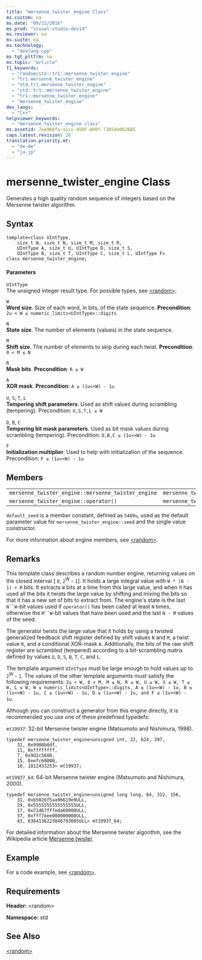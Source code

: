 ```yaml
---
title: "mersenne_twister_engine Class"
ms.custom: na
ms.date: "09/22/2016"
ms.prod: "visual-studio-dev14"
ms.reviewer: na
ms.suite: na
ms.technology: 
  - "devlang-cpp"
ms.tgt_pltfrm: na
ms.topic: "article"
f1_keywords: 
  - "random/std::tr1::mersenne_twister_engine"
  - "tr1.mersenne_twister_engine"
  - "std.tr1.mersenne_twister_engine"
  - "std::tr1::mersenne_twister_engine"
  - "tr1::mersenne_twister_engine"
  - "mersenne_twister_engine"
dev_langs: 
  - "C++"
helpviewer_keywords: 
  - "mersenne_twister_engine class"
ms.assetid: 7ee968fa-a1cc-450f-890f-7305de062685
caps.latest.revision: 26
translation.priority.mt: 
  - "de-de"
  - "ja-jp"
---
```

# mersenne_twister_engine Class
Generates a high quality random sequence of integers based on the Mersenne twister algorithm.  
  
## Syntax  
  
```  
template<class UIntType,   
    size_t W, size_t N, size_t M, size_t R,  
    UIntType A, size_t U, UIntType D, size_t S,  
    UIntType B, size_t T, UIntType C, size_t L, UIntType F>  
class mersenne_twister_engine;  
```  
  
#### Parameters  
 `UIntType`  
 The unsigned integer result type. For possible types, see [<random\>](../VS_csharp/-random-.md).  
  
 `W`  
 **Word size**. Size of each word, in bits, of the state sequence.                         **Precondition**: `2u < W ≤ numeric_limits<UIntType>::digits`  
  
 `N`  
 **State size**. The number of elements (values) in the state sequence.  
  
 `M`  
 **Shift size**. The number of elements to skip during each twist.                         **Precondition**: `0 < M ≤ N`  
  
 `R`  
 **Mask bits**.                         **Precondition**: `R ≤ W`  
  
 `A`  
 **XOR mask**.                         **Precondition**: `A ≤ (1u<<W) - 1u`  
  
 `U`, `S`, `T`, `L`  
 **Tempering shift parameters**. Used as shift values during scrambling (tempering). Precondition: `U,S,T,L ≤ W`  
  
 `D`, `B`, `C`  
 **Tempering bit mask parameters**. Used as bit mask values during scrambling (tempering). Precondition: `D,B,C ≤ (1u<<W) - 1u`  
  
 `F`  
 **Initialization multiplier**. Used to help with initialization of the sequence. Precondition: `F ≤ (1u<<W) - 1u`  
  
## Members  
  
||||  
|-|-|-|  
|`mersenne_twister_engine::mersenne_twister_engine`|`mersenne_twister_engine::min`|`mersenne_twister_engine::discard`|  
|`mersenne_twister_engine::operator()`|`mersenne_twister_engine::max`|`mersenne_twister_engine::seed`|  
  
 `default_seed` is a member constant, defined as `5489u`, used as the default parameter value for `mersenne_twister_engine::seed` and the single value constructor.  
  
 For more information about engine members, see [<random\>](../VS_csharp/-random-.md).  
  
## Remarks  
 This template class describes a random number engine, returning values on the closed interval [ `0`, `2`<sup>W</sup> - `1`]. It holds a large integral value with `W * (N - 1) + R` bits. It extracts `W` bits at a time from this large value, and when it has used all the bits it twists the large value by shifting and mixing the bits so that it has a new set of bits to extract from. The engine's state is the last `N``W`-bit values used if `operator()` has been called at least `N` times, otherwise the `M``W`-bit values that have been used and the last `N - M` values of the seed.  
  
 The generator twists the large value that it holds by using a twisted generalized feedback shift register defined by shift values `N` and `M`, a twist value `R`, and a conditional XOR-mask `A`. Additionally, the bits of the raw shift register are scrambled (tempered) according to a bit-scrambling matrix defined by values `U`, `D`, `S`, `B`, `T`, `C`, and `L`.  
  
 The template argument `UIntType` must be large enough to hold values up to `2`<sup>W</sup> - `1`. The values of the other template arguments must satisfy the following requirements: `2u < W, 0 < M, M ≤ N, R ≤ W, U ≤ W, S ≤ W, T ≤ W, L ≤ W, W ≤ numeric_limits<UIntType>::digits, A ≤ (1u<<W) - 1u, B ≤ (1u<<W) - 1u, C ≤ (1u<<W) - 1u, D ≤ (1u<<W) - 1u, and F ≤ (1u<<W) - 1u`.  
  
 Although you can construct a generator from this engine directly, it is recommended you use one of these predefined typedefs:  
  
 `mt19937`: 32-bit Mersenne twister engine (Matsumoto and Nishimura, 1998).  
  
```  
typedef mersenne_twister_engine<unsigned int, 32, 624, 397,   
    31, 0x9908b0df,   
    11, 0xffffffff,   
    7, 0x9d2c5680,   
    15, 0xefc60000,   
    18, 1812433253> mt19937;  
```  
  
 `mt19937_64`: 64-bit Mersenne twister engine (Matsumoto and Nishimura, 2000).  
  
```  
typedef mersenne_twister_engine<unsigned long long, 64, 312, 156,   
    31, 0xb5026f5aa96619e9ULL,   
    29, 0x5555555555555555ULL,   
    17, 0x71d67fffeda60000ULL,   
    37, 0xfff7eee000000000ULL,   
    43, 6364136223846793005ULL> mt19937_64;  
```  
  
 For detailed information about the Mersenne twister algorithm, see the Wikipedia article                 [Mersenne twister](http://go.microsoft.com/fwlink/?LinkId=402356).  
  
## Example  
 For a code example, see [<random\>](../VS_csharp/-random-.md).  
  
## Requirements  
 **Header:** <random\>  
  
 **Namespace:** std  
  
## See Also  
 [<random\>](../VS_csharp/-random-.md)